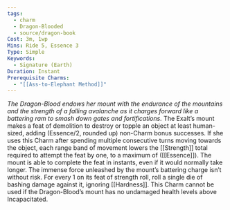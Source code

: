 ```yaml
---
tags:
  - charm
  - Dragon-Blooded
  - source/dragon-book
Cost: 3m, 1wp
Mins: Ride 5, Essence 3
Type: Simple
Keywords:
  - Signature (Earth)
Duration: Instant
Prerequisite Charms:
  - "[[Ass-to-Elephant Method]]"
---
```

*The Dragon-Blood endows her mount with the endurance of the mountains and the strength of a falling avalanche as it charges forward like a battering ram to smash down gates and fortifications.*
The Exalt’s mount makes a feat of demolition to destroy or topple an object at least human-sized, adding (Essence/2, rounded up) non-Charm bonus successes. If she uses this Charm after spending multiple consecutive turns moving towards the object, each range band of movement lowers the [[Strength]] total required to attempt the feat by one, to a maximum of ([[Essence]]). The mount is able to complete the feat in instants, even if it would normally take longer. The immense force unleashed by the mount’s battering charge isn’t without risk. For every 1 on its feat of strength roll, roll a single die of bashing damage against it, ignoring [[Hardness]]. This Charm cannot be used if the Dragon-Blood’s mount has no undamaged health levels above Incapacitated.